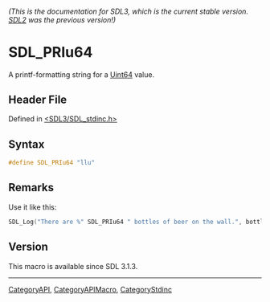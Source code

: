###### (This is the documentation for SDL3, which is the current stable version. [SDL2](https://wiki.libsdl.org/SDL2/) was the previous version!)
# SDL_PRIu64

A printf-formatting string for a [Uint64](Uint64) value.

## Header File

Defined in [<SDL3/SDL_stdinc.h>](https://github.com/libsdl-org/SDL/blob/main/include/SDL3/SDL_stdinc.h)

## Syntax

```c
#define SDL_PRIu64 "llu"
```

## Remarks

Use it like this:

```c
SDL_Log("There are %" SDL_PRIu64 " bottles of beer on the wall.", bottles);
```

## Version

This macro is available since SDL 3.1.3.

----
[CategoryAPI](CategoryAPI), [CategoryAPIMacro](CategoryAPIMacro), [CategoryStdinc](CategoryStdinc)

